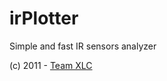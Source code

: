 irPlotter
=========

Simple and fast IR sensors analyzer


(c) 2011 - [Team XLC](http://xlc-team.info)

